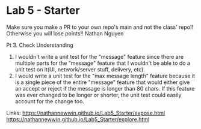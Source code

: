 # Lab 5 - Starter
Make sure you make a PR to your own repo's main and not the class' repo!! Otherwise you will lose points!!
Nathan Nguyen

Pt 3. Check Understanding
1. I wouldn't write a unit test for the "message" feature since there are multiple parts for the "message" feature that I wouldn't be able to do a unit test on it(UI, network/server stuff, delivery, etc).
2. I would write a unit test for the "max message length" feature because it is a single piece of the entire "message" feature that would either give an accept or reject if the message is longer than 80 chars. If this feature was ever changed to be longer or shorter, the unit test could easily account for the change too.

Links:
https://nathannewwin.github.io/Lab5_Starter/expose.html
https://nathannewwin.github.io/Lab5_Starter/explore.html